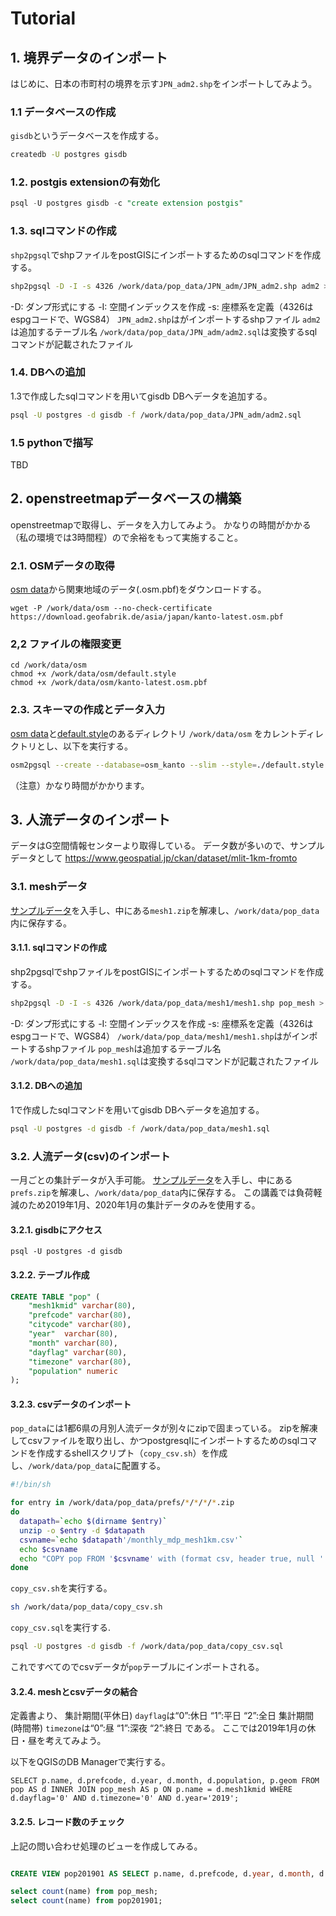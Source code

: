 # Tutorial

## 1. 境界データのインポート
はじめに、日本の市町村の境界を示す`JPN_adm2.shp`をインポートしてみよう。

### 1.1 データベースの作成
`gisdb`というデータベースを作成する。
```sh
createdb -U postgres gisdb
```
### 1.2. postgis extensionの有効化
```sql
psql -U postgres gisdb -c "create extension postgis"
```

### 1.3. sqlコマンドの作成
`shp2pgsql`でshpファイルをpostGISにインポートするためのsqlコマンドを作成する。

```sh
shp2pgsql -D -I -s 4326 /work/data/pop_data/JPN_adm/JPN_adm2.shp adm2 > /work/data/pop_data/JPN_adm/adm2.sql
```
-D: ダンプ形式にする
-I: 空間インデックスを作成
-s: 座標系を定義（4326はespgコードで、WGS84）
`JPN_adm2.shp`はがインポートするshpファイル
`adm2`は追加するテーブル名
`/work/data/pop_data/JPN_adm/adm2.sql`は変換するsqlコマンドが記載されたファイル

### 1.4. DBへの追加
1.3で作成したsqlコマンドを用いてgisdb DBへデータを追加する。

```sh
psql -U postgres -d gisdb -f /work/data/pop_data/JPN_adm/adm2.sql
```

### 1.5 pythonで描写
TBD

## 2. openstreetmapデータベースの構築
openstreetmapで取得し、データを入力してみよう。
かなりの時間がかかる（私の環境では3時間程）ので余裕をもって実施すること。
### 2.1. OSMデータの取得
[osm data](http://download.geofabrik.de/asia/japan.html)から関東地域のデータ(.osm.pbf)をダウンロードする。
```
wget -P /work/data/osm --no-check-certificate https://download.geofabrik.de/asia/japan/kanto-latest.osm.pbf
```

### 2,2 ファイルの権限変更
```
cd /work/data/osm
chmod +x /work/data/osm/default.style
chmod +x /work/data/osm/kanto-latest.osm.pbf
```

### 2.3. スキーマの作成とデータ入力
[osm data](http://download.geofabrik.de/asia/japan.html)と[default.style](https://learnosm.org/files/default.style)のあるディレクトリ `/work/data/osm` をカレントディレクトリとし、以下を実行する。

```sh
osm2pgsql --create --database=osm_kanto --slim --style=./default.style -U postgres -H localhost ./kanto-latest.osm.pbf
```
（注意）かなり時間がかかります。


## 3. 人流データのインポート

データはG空間情報センターより取得している。
データ数が多いので、サンプルデータとして
https://www.geospatial.jp/ckan/dataset/mlit-1km-fromto


### 3.1. meshデータ
[サンプルデータ](https://drive.google.com/file/d/1PqhdZpRe3HFKoOnYXq3qclbFfjUFgdQl/view?usp=sharing)を入手し、中にある`mesh1.zip`を解凍し、`/work/data/pop_data`内に保存する。
#### 3.1.1. sqlコマンドの作成
shp2pgsqlでshpファイルをpostGISにインポートするためのsqlコマンドを作成する。

```sh
shp2pgsql -D -I -s 4326 /work/data/pop_data/mesh1/mesh1.shp pop_mesh > /work/data/pop_data/mesh1.sql
```
-D: ダンプ形式にする
-I: 空間インデックスを作成
-s: 座標系を定義（4326はespgコードで、WGS84）
`/work/data/pop_data/mesh1/mesh1.shp`はがインポートするshpファイル
`pop_mesh`は追加するテーブル名
`/work/data/pop_data/mesh1.sql`は変換するsqlコマンドが記載されたファイル

#### 3.1.2. DBへの追加
1で作成したsqlコマンドを用いてgisdb DBへデータを追加する。

```sh
psql -U postgres -d gisdb -f /work/data/pop_data/mesh1.sql
```

### 3.2. 人流データ(csv)のインポート
一月ごとの集計データが入手可能。
[サンプルデータ](https://drive.google.com/file/d/1PqhdZpRe3HFKoOnYXq3qclbFfjUFgdQl/view?usp=sharing)を入手し、中にある`prefs.zip`を解凍し、`/work/data/pop_data`内に保存する。
この講義では負荷軽減のため2019年1月、2020年1月の集計データのみを使用する。

#### 3.2.1. gisdbにアクセス
```
psql -U postgres -d gisdb
```

#### 3.2.2. テーブル作成
```sql
CREATE TABLE "pop" (
    "mesh1kmid" varchar(80),
    "prefcode" varchar(80),
    "citycode" varchar(80),
    "year"  varchar(80),
    "month" varchar(80),
    "dayflag" varchar(80),
    "timezone" varchar(80),
    "population" numeric
);

```
#### 3.2.3. csvデータのインポート
`pop_data`には1都6県の月別人流データが別々にzipで固まっている。
zipを解凍してcsvファイルを取り出し、かつpostgresqlにインポートするためのsqlコマンドを作成するshellスクリプト（`copy_csv.sh`）を作成し、`/work/data/pop_data`に配置する。


```sh
#!/bin/sh

for entry in /work/data/pop_data/prefs/*/*/*/*.zip
do
  datapath=`echo $(dirname $entry)`
  unzip -o $entry -d $datapath
  csvname=`echo $datapath'/monthly_mdp_mesh1km.csv'`
  echo $csvname
  echo "COPY pop FROM '$csvname' with (format csv, header true, null '', force_null(population));" >> /work/data/pop_data/copy_csv.sql
done

```
`copy_csv.sh`を実行する。
```sh
sh /work/data/pop_data/copy_csv.sh
```

`copy_csv.sql`を実行する.
```sh
psql -U postgres -d gisdb -f /work/data/pop_data/copy_csv.sql
```

これですべてのでcsvデータが`pop`テーブルにインポートされる。

#### 3.2.4. meshとcsvデータの結合
定義書より、
集計期間(平休日) `dayflag`は“0”:休日 “1”:平日 “2”:全日
集計期間(時間帯) `timezone`は“0”:昼 “1”:深夜 “2”:終日
である。
ここでは2019年1月の休日・昼を考えてみよう。

以下をQGISのDB Managerで実行する。
```
SELECT p.name, d.prefcode, d.year, d.month, d.population, p.geom FROM pop AS d INNER JOIN pop_mesh AS p ON p.name = d.mesh1kmid WHERE d.dayflag='0' AND d.timezone='0' AND d.year='2019';

```

#### 3.2.5. レコード数のチェック
上記の問い合わせ処理のビューを作成してみる。
 ```sql

CREATE VIEW pop201901 AS SELECT p.name, d.prefcode, d.year, d.month, d.population, p.geom FROM pop AS d INNER JOIN pop_mesh AS p ON p.name = d.mesh1kmid WHERE d.dayflag='0' AND d.timezone='0' AND d.year='2019';

```

```sql
select count(name) from pop_mesh;
select count(name) from pop201901;
```
